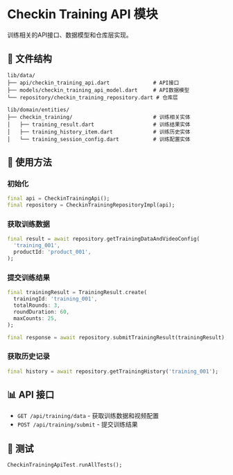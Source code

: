 # Checkin Training API 模块

训练相关的API接口、数据模型和仓库层实现。

## 📁 文件结构

```
lib/data/
├── api/checkin_training_api.dart              # API接口
├── models/checkin_training_api_model.dart     # API数据模型
└── repository/checkin_training_repository.dart # 仓库层

lib/domain/entities/
├── checkin_training/                          # 训练相关实体
│   ├── training_result.dart                   # 训练结果实体
│   ├── training_history_item.dart             # 训练历史实体
│   └── training_session_config.dart           # 训练配置实体
```

## 🚀 使用方法

### 初始化
```dart
final api = CheckinTrainingApi();
final repository = CheckinTrainingRepositoryImpl(api);
```

### 获取训练数据
```dart
final result = await repository.getTrainingDataAndVideoConfig(
  'training_001',
  productId: 'product_001',
);
```

### 提交训练结果
```dart
final trainingResult = TrainingResult.create(
  trainingId: 'training_001',
  totalRounds: 3,
  roundDuration: 60,
  maxCounts: 25,
);

final response = await repository.submitTrainingResult(trainingResult);
```

### 获取历史记录
```dart
final history = await repository.getTrainingHistory('training_001');
```

## 📊 API 接口

- `GET /api/training/data` - 获取训练数据和视频配置
- `POST /api/training/submit` - 提交训练结果

## 🧪 测试

```dart
CheckinTrainingApiTest.runAllTests();
``` 